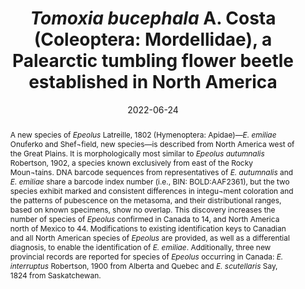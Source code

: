 ---
title: '<i>Tomoxia bucephala</i> A. Costa (Coleoptera: Mordellidae), a Palearctic tumbling flower beetle established in North America'
date: '2022-06-24'
doi: ''
journal: Insecta Mundi
issue: '0940'
pagination: '1–12'
zoobank: 'urn:lsid:zoobank.org:pub:811B569E-9BF6-4319-B1FA-DD7A357B0847'

authors:
  - first_name: 'Thomas M.'
    last_name: 'Onuferko'
    affiliation: 'Research Division, Canadian Museum of Nature P.O. Box 3443, Station D, Ottawa, Ontario, K1P 6P4, Canada'
    email: 'thomas.onuferko@gmail.com'
    orcid: 'https://orcid.org/0000-0002-3046-7467'

  - first_name: 'Cory S.'
    last_name: 'Sheffield'
    affiliation: 'Royal Saskatchewan Museum 2340 Albert Street, Regina, Saskatchewan, S4P 2V7, Canada'
    email: ''
    orcid: 'https://orcid.org/0000-0003-0603-7333'  
     
download: 'https://drive.google.com/file/d/15IQg2MvEm7SyMzS1J2zKQG1TSoa_NQTl'

supplementary: ''

keywords:
  - DNA barcode
  - identification key
  - morphology
  - Nomadinae
  
categories:
  - Hymenoptera
  - Apidae

references:
  - authors: Astafurova YV, Proshchalykin MY.
    year: 2021a
    title: 'Review of the <i>Epeolus tarsalis </i>species group (Hymenoptera: Apidae, <i>Epeolus </i>Latreille, 1802), with description of a new species. Zootaxa 5006'
    pages: 26–36
    doi: 
    url: 
    access: 

  - authors: Astafurova YV, Proshchalykin MY.
    year: 2021b
    title: 'A new species of the genus <i>Epeolus </i>Latreille, 1802 (Hymenoptera, Apoidea: Apidae) from the Pamirs, with a checklist of Central Asian species. Far Eastern Entomologist 437'
    pages: 10–15
    doi: 
    url: 
    access: 

  - authors: Astafurova YV, Proshchalykin MY.
    year: 2021c
    title: 'New and little-known bees of the genus <i>Epeolus </i>Latreille, 1802 (Hymenoptera, Apidae, Nomadinae) from Mongolia. Journal of Hymenoptera Research 84'
    pages: 11–28
    doi: 
    url: 
    access: 

  - authors: Bivand R, Keitt T, Rowlingson B.
    year: 2018
    title: 'rgdal: Bindings for the ‘Geospatial’ Data Abstraction Library. R package version 1.3-6.'
    pages: 
    doi: 
    url: https://CRAN.R-project.org/package=rgdal
    access: (Last accessed June 2021.)

  - authors: Bivand R, Lewin-Koh N.
    year: 2018
    title: 'maptools: Tools for handling spatial objects. R package version 0.9-4.'
    pages: 
    doi: 
    url: https://CRAN.R-project.org/package=maptools
    access: (Last accessed June 2021.)

  - authors: Bivand R, Rundel C.
    year: 2018
    title: 'rgeos: Interface to geometry engine - Open Source (‘GEOS’). R package version 0.4-2.'
    pages: 
    doi: 
    url: https://CRAN.R-project.org/package=rgeos
    access: (Last accessed June 2021.)

  - authors: Bogusch P.
    year: 2021
    title: 'The cuckoo bees of the genus <i>Epeolus </i>Latreille, 1802 (Hymenoptera, Apidae) from the Middle East and North Africa with descriptions of two new species. Journal of Hymenoptera Research 84'
    pages: 45–68
    doi: 
    url: 
    access: 

  - authors: Bogusch P, Hadrava J.
    year: 2018
    title: 'European bees of the genera <i>Epeolus </i>Latreille, 1802 and <i>Triepeolus </i>Robertson, 1901 (Hymenoptera: Apidae: Nomadinae: Epeolini): taxonomy, identification key, distribution, and ecology. Zootaxa 4437'
    pages: 1–60
    doi: 
    url: 
    access: 

  - authors: Brues CT.
    year: 1903
    title: 'Studies of Texan bees. Part I. Entomological News 14'
    pages: 79–84
    doi: 
    url: 
    access: 

  - authors: Brumley RL.
    year: 1965
    title: 'A revision of the bee genus <i>Epeolus </i>Latreille of western America north of Mexico. Unpublished M.Sc. thesis, Utah State University, Logan, UT'
    pages: 92 p
    doi: 
    url: 
    access: 

  - authors: Cockerell TDA.
    year: 1905
    title: 'New American bees. Proceedings of the Biological Society of Washington 18'
    pages: 177–184
    doi: 
    url: 
    access: 

  - authors: Cockerell TDA.
    year: 1916
    title: 'Some California bees. The Canadian Entomologist 48'
    pages: 391–393
    doi: 
    url: 
    access: 

  - authors: Hebert PDN, Cywinska A, Ball SL, deWaard JR.
    year: 2003a
    title: 'Biological identifications through DNA barcodes. Proceedings of the Royal Society of London Series B, Biological Sciences 270'
    pages: 313–321
    doi: 
    url: 
    access: 

  - authors: Hebert PDN, Ratnasingham S, deWaard JR.
    year: 2003b
    title: 'Barcoding animal life: cytochrome <i>c </i>oxidase subunit 1 divergences among closely related species. Proceedings of the Royal Society of London Series B, Biological Sciences 270'
    pages: S96–S99
    doi: 
    url: 
    access: 

  - authors: Hebert PDN, Ratnasingham S, Zakharov EV, Telfer AC, Levesque-Beaudin V, Milton MA, Pedersen S, Jannetta P, deWaard JR.
    year: 2016
    title: 'Counting animal species with DNA barcodes: Canadian insects. Philosophical Transactions of the Royal Society of London Series B, Biological Sciences 371'
    pages: 20150333
    doi: 
    url: 
    access: 

  - authors: Hijmans RJ.
    year: 2018
    title: 'raster: Geographic data analysis and modeling. R package version 2.8-4.'
    pages: 
    doi: 
    url: https://CRAN.R-project.org/package=raster
    access: (Last accessed June 2021.)

  - authors: Kearse M, Moir R, Wilson A, Stones-Havas S, Cheung M, Sturrock S, Buxton S, Cooper A, Markowitz S, Duran C, Thierer T, Ashton B, Meintjes P, Drummond A.
    year: 2012
    title: 'Geneious Basic: An integrated and extendable desktop software platform for the organization and analysis of sequence data. Bioinformatics 28'
    pages: 1647–1649
    doi: 
    url: 
    access: 

  - authors: Michener CD.
    year: 2007
    title: 'The bees of the world (second edition). The Johns Hopkins University Press; Baltimore, MD'
    pages: 953 p
    doi: 
    url: 
    access: 

  - authors: Mitchell TB.
    year: 1962
    title: 'Bees of the eastern United States. Volume II. North Carolina Agricultural Experiment Station Technical Bulletin 152'
    pages: 1–557
    doi: 
    url: 
    access: 

  - authors: Onuferko TM.
    year: 2017
    title: 'Cleptoparasitic bees of the genus <i>Epeolus </i>Latreille (Hymenoptera: Apidae) in Canada. Canadian Journal of Arthropod Identification 30'
    pages: 1–62
    doi: 
    url: 
    access: 

  - authors: Onuferko TM.
    year: 2018
    title: 'A revision of the cleptoparasitic bee genus <i>Epeolus </i>Latreille for Nearctic species, north of Mexico (Hymenoptera, Apidae). ZooKeys 755'
    pages: 1–185
    doi: 
    url: 
    access: 

  - authors: Onuferko TM.
    year: 2019
    title: 'A review of the cleptoparasitic bee genus <i>Epeolus </i>Latreille, 1802 (Hymenoptera: Apidae) in the Caribbean, Central America and Mexico. European Journal of Taxonomy 563'
    pages: 1–69
    doi: 
    url: 
    access: 

  - authors: Onuferko TM, Bogusch P, Ferrari RR, Packer L.
    year: 2019
    title: 'Phylogeny and biogeography of the cleptoparasitic bee genus <i>Epeolus </i>(Hymenoptera: Apidae) and cophylogenetic analysis with its host bee genus <i>Colletes </i>(Hymenoptera: Colletidae). Molecular Phylogenetics and Evolution 141'
    pages: 1–14
    doi: 
    url: 
    access: 

  - authors: Prentice MA.
    year: 1998
    title: 'The comparative morphology and phylogeny of apoid wasps (Hymenoptera: Apoidea). Unpublished Ph.D. dissertation, University of California, Berkeley, CA'
    pages: 1439 p
    doi: 
    url: 
    access: 

  - authors: R Core Team.
    year: 2018
    title: 'R: A Language and Environment for Statistical Computing. R Foundation for Statistical Computing, Vienna, Austria.'
    pages: 
    doi: 
    url: https://www.R-project.org/
    access: (Last accessed June 2021.)

  - authors: Ratnasingham S, Hebert PDN.
    year: 2007
    title: 'BOLD: The barcode of life data system (www.barcodinglife.org). Molecular Ecology Notes 7'
    pages: 355–364
    doi: 
    url: 
    access: 

  - authors: Ratnasingham S, Hebert PDN.
    year: 2013
    title: 'A DNA-based registry for all animal species: the Barcode Index Number (BIN) system. PloS ONE 8: e66213.'
    pages: 
    doi: 
    url: 
    access: 

  - authors: Rightmyer MG.
    year: 2008
    title: 'A review of the cleptoparasitic bee genus <i>Triepeolus </i>(Hymenoptera: Apidae).—Part I. Zootaxa 1710'
    pages: 1–170
    doi: 
    url: 
    access: 

  - authors: Romankova T.
    year: 2004
    title: 'Ontario bees of tribe Epeolini: <i>Epeolus </i>Latreille and <i>Triepeolus </i>Robertson (Hymenoptera: Apidae, Nomadinae). Journal of the Entomological Society of Ontario 135'
    pages: 87–99
    doi: 
    url: 
    access: 

  - authors: Sheffield CS, Hebert PDN, Kevan PG, Packer L.
    year: 2009
    title: 'DNA barcoding a regional bee (Hymenoptera: Apoidea) fauna and its potential for ecological studies. Molecular Ecology Resources 9'
    pages: 196–207
    doi: 
    url: 
    access: 

  - authors: Statistics Canada.
    year: 2019
    title: 'Provinces/Territories, 2011 Census (cartographic boundary file, gpr_000b11a_e).'
    pages: 
    doi: 
    url: https://www12.statcan.gc.ca/census-recensement/2011/geo/bound-limit/bound-limit-2011-eng.cfm
    access: (Last accessed June 2021.)

  - authors: Tamura K, Nei M.
    year: 1993
    title: 'Estimation of the number of nucleotide substitutions in the control region of mitochondrial DNA in humans and chimpanzees. Molecular Biology and Evolution 10'
    pages: 512–526
    doi: 
    url: 
    access: 

  - authors: US Census Bureau.
    year: 2015
    title: 'States, 2014 (cartographic boundary file, cb_2014_us_state_500k).'
    pages: 
    doi: 
    url: http://www.census.gov/geographies/mapping-files/time-series/geo/carto-boundary-file.2014.html
    access: (Last accessed June 2021.)

abstract: 'A new species of <i>Epeolus </i>Latreille, 1802 (Hymenoptera: Apidae)—<i>E. emiliae </i>Onuferko and Shef¬field, new species—is described from North America west of the Great Plains. It is morphologically most similar to <i>Epeolus autumnalis </i>Robertson, 1902, a species known exclusively from east of the Rocky Moun¬tains. DNA barcode sequences from representatives of <i>E. autumnalis </i>and <i>E. emiliae </i>share a barcode index number (i.e., BIN: BOLD:AAF2361), but the two species exhibit marked and consistent differences in integu¬ment coloration and the patterns of pubescence on the metasoma, and their distributional ranges, based on known specimens, show no overlap. This discovery increases the number of species of <i>Epeolus </i>confirmed in Canada to 14, and North America north of Mexico to 44. Modifications to existing identification keys to Canadian and all North American species of <i>Epeolus </i>are provided, as well as a differential diagnosis, to enable the identification of <i>E. emiliae</i>. Additionally, three new provincial records are reported for species of <i>Epeolus </i>occurring in Canada: <i>E. interruptus </i>Robertson, 1900 from Alberta and Quebec and <i>E. scutellaris </i>Say, 1824 from Saskatchewan.'

---
